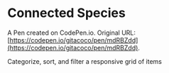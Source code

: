 # Connected Species

A Pen created on CodePen.io. Original URL: [https://codepen.io/gitacoco/pen/mdRBZdd](https://codepen.io/gitacoco/pen/mdRBZdd).

Categorize, sort, and filter a responsive grid of items
